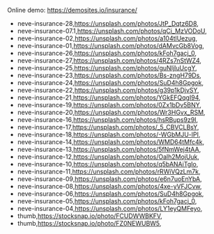 Online demo: https://demosites.io/insurance/




- neve-insurance-28,https://unsplash.com/photos/JtP_Dqtz6D8,
- neve-insurance-07.1,https://unsplash.com/photos/qCi_MzVODoU,
- neve-insurance-02,https://unsplash.com/photos/a104tlUezug,
- neve-insurance-01,https://unsplash.com/photos/dAMvcGb8Vog,
- neve-insurance-26,https://unsplash.com/photos/kFoh7gacj_0,
- neve-insurance-27,https://unsplash.com/photos/4RZs7nStWZ4,
- neve-insurance-25,https://unsplash.com/photos/guNIjIuUcgY,
- neve-insurance-23,https://unsplash.com/photos/Bs-zngH79Ds,
- neve-insurance-24,https://unsplash.com/photos/SuD4h8Gpgok,
- neve-insurance-22,https://unsplash.com/photos/g39p1kDjvSY,
- neve-insurance-21,https://unsplash.com/photos/YGkEFQqgI94,
- neve-insurance-19,https://unsplash.com/photos/0Zx1bDv5BNY,
- neve-insurance-20,https://unsplash.com/photos/Wr3HGvx_RSM,
- neve-insurance-16,https://unsplash.com/photos/hsRBups9z9I,
- neve-insurance-17,https://unsplash.com/photos/_5_CBVCLBsY,
- neve-insurance-18,https://unsplash.com/photos/-WGbMJU-lPI,
- neve-insurance-14,https://unsplash.com/photos/WMD64tMfc4k,
- neve-insurance-13,https://unsplash.com/photos/5fNmWej4tAA,
- neve-insurance-12,https://unsplash.com/photos/Oalh2MojUuk,
- neve-insurance-10,https://unsplash.com/photos/q5bANAiTgIo,
- neve-insurance-11,https://unsplash.com/photos/rRWiVQzLm7k,
- neve-insurance-09,https://unsplash.com/photos/e6n7uoEnYbA,
- neve-insurance-08,https://unsplash.com/photos/4xe-yVFJCvw,
- neve-insurance-06,https://unsplash.com/photos/SuD4h8Gpgok,
- neve-insurance-05,https://unsplash.com/photos/kFoh7gacj_0,
- neve-insurance-04,https://unsplash.com/photos/LY1eyQMFeyo,
- thumb,https://stocksnap.io/photo/FCUDWWBKFV,
- thumb,https://stocksnap.io/photo/FZ0NEWUBW5,
